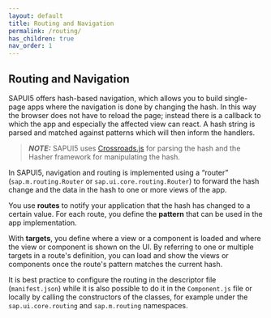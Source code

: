 ```yaml
---
layout: default
title: Routing and Navigation
permalink: /routing/
has_children: true
nav_order: 1
---
```


## Routing and Navigation

SAPUI5 offers hash-based navigation, which allows you to build single-page apps where the navigation is done by changing the hash. In this way the browser does not have to reload the page; instead there is a callback to which the app and especially the affected view can react. A hash string is parsed and matched against patterns which will then inform the handlers.

> **_NOTE:_** SAPUI5 uses [Crossroads.js](https://millermedeiros.github.io/crossroads.js/) for parsing the hash and the Hasher framework for manipulating the hash.

In SAPUI5, navigation and routing is implemented using a “router” (`sap.m.routing.Router` or `sap.ui.core.routing.Router`) to forward the hash change and the data in the hash to one or more views of the app.

You use **routes** to notify your application that the hash has changed to a certain value. For each route, you define the **pattern** that can be used in the app implementation.

With **targets**, you define where a view or a component is loaded and where the view or component is shown on the UI. By referring to one or multiple targets in a route's definition, you can load and show the views or components once the route's pattern matches the current hash.

It is best practice to configure the routing in the descriptor file (`manifest.json`) while it is also possible to do it in the `Component.js` file or locally by calling the constructors of the classes, for example under the `sap.ui.core.routing` and `sap.m.routing` namespaces.
